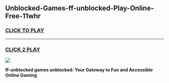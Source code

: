 
## Unblocked-Games-ff-unblocked-Play-Online-Free-11whr
<h3>
<a href="https://premium76.site?title=ff-unblocked&ref=26A">CLICK TO PLAY</a></h3>
<hr>

<h3>
<a href="https://premium76.site?title=ff-unblocked&ref=26A">CLICK 2 PLAY</a>
  
</h3>

<a href="https://premium76.site?title=ff-unblocked&ref=26A"><img src="https://clearcache.store/games.png"></a>


**ff-unblocked games unblocked: Your Gateway to Fun and Accessible Online Gaming**
